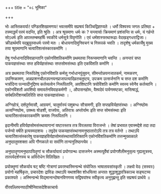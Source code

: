 +++
title = "०८ भूमिका"

+++

भोः आस्तिकवर्याः! पण्डितशिखामणयः! भवत्समीपे सप्रश्रयं किञ्चिद्विज्ञाप्यते । धर्मो विश्वस्य जगतः प्रतिष्ठा + तस्माद्धर्मं परमं वदन्ति, इति श्रुतिः । अत्र श्रूयमाणः धर्मः कः ? यन्त्वार्याः क्रियमाणं प्रशंसन्ति स धर्मः, यं गर्हन्ते सोऽधर्मः इति आपस्तम्बमहर्षिः स्वकीये धर्मसूत्रे विवृणोति । एवं धर्मशास्त्ररथारूढाः वेदखड्गधराद्विजाः। क्रीडार्थमपि यद्ब्रूयुस्सधर्मः परमो मतः । बोधायनादिमुनिवचनं च निरूपकं भवति । तादृशेषु धर्मकार्येषु मुख्य तया श्रूयमाणानि चत्वारिंशत्संस्कारकर्माणि ।

तेषु गर्भाधानादिविवाहान्तानि एकोनविंशतिकर्माणि प्रथमतया निरूप्यमाणानि भवन्ति । अनन्तरं सप्त पाकयज्ञसंस्थाः सप्त हविर्यज्ञसंस्थाः सप्तसोमसंस्थाः इति एकविंशति कर्माणि ।

अत्र प्रथमतया निरूपितेषु एकोनविंशति कर्मसु गर्भाधानपुंसुवन, सीमन्तोन्नयनजातकर्म, नामकरण, उपनिष्क्रामण, अन्नप्राशनचौलउपनयनप्राजापत्यादिव्रतचतुष्टय, उपक्रम उत्सर्जनानि च सप्त दश कर्माणि भर्त्रादिना पत्न्यादीनुद्दिश्य कर्तव्यत्वेन निरूपितानि, अवशिष्टानि त्रयोविंशति कर्माणि स्वस्य स्वेनैव कर्तव्यानि । एकोनविंशतौ अवशिष्ठे समावर्तनविवाहकर्मणी ।, औपासनहोमः, वैश्वदेवं पार्वणमष्टका, मासिश्राद्धं, सर्पबलिरीशनबलिरिति सप्त पाकयज्ञसंस्थाः ।

अग्निहोत्रं, दर्शपूर्णमासौ, आग्रयणं, चातुर्मास्यं पशुबन्धः सौत्रामणी, इति सप्तहविर्यज्ञसंस्थाः । अग्निष्ठोमः अत्यग्निष्ठोमः, उक्थ्यः षोडशी, वाजपेयः, अतिरात्रः अप्तोर्यामः इति सप्त सोमसंस्थाः इति चत्वारिंशत्संस्कारकर्माणि क्रमशः निरूपितानि ।

इदानीमपि हविर्यज्ञसोमसंस्थायागानां यष्टारस्तत्र तत्र विरलतया विराजन्ते । तेषां प्रभावत एवास्मद्देशे तदा तदा पर्जन्यो वर्षति इत्यस्मदाशयः । तद्वदेव पाकयज्ञसंस्थानामनुष्ठातारोऽपि तत्र तत्र वर्तन्ते । तथाऽपि चत्वारिंशत्संस्कारेषु पाकयज्ञहविर्यज्ञसोमसंस्थाव्यतिरिक्तानि एकोनविंशतिकर्माणि तत्तन्मुख्यकाले अनुष्ठातुमशक्ता अपि गौणकाले वा सर्वाणि तान्यनुतिष्ठन्त्येव ।

अनुष्ठातॄणामनुष्ठापयितॄणां च सौकर्यायायं प्रयोगग्रन्थः दासजनेन अस्मत्पूर्वेषां प्रयोगशैलीमनुसृत्य गृह्यसूत्रस्य, तात्पर्यदर्शनस्य च अविरोधेन विलिखितः ।

प्रयोक्तॄणां सौकर्याय षट् षष्टि गोत्राणां प्रवरश्चास्मिन्ग्रन्थे संयोजितः भाषातावसांस्कृती । लक्ष्यो वेदः (सस्वरः) प्रयोगो महर्षिकृतः, प्रचारदेशः द्राविडः तथाऽपि यथाशक्ति शोधयित्वा अन्ततः शुद्धाशुद्धपत्रिकाञ्च सङ्घटय्य प्रकाश्यते । अस्मिन्ग्रन्थे विद्यमानान्दोषानविगणय्य सद्विषयांश्च स्वीकृत्य अनुगृह्णन्तु इति सप्रश्रयं प्रार्थये ॥

वीरवल्लिघनपाठीश्रीनिवासदेशिकाचार्यः

